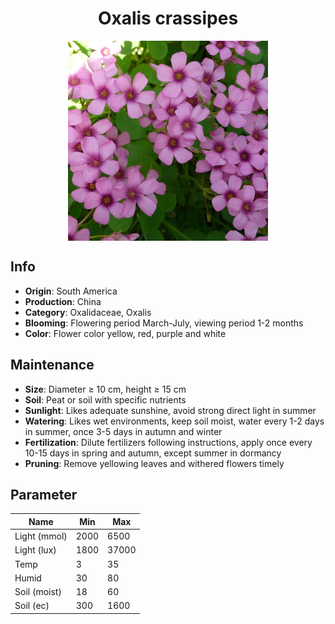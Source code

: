 <h1 align='center'>Oxalis crassipes</h1>
<p align="center">
    <img 
        align='center'
        width='320'
        src="../images/oxalis crassipes.png" 
        alt='Oxalis crassipes' />
</p>

## Info

 - **Origin**: South America
 - **Production**: China
 - **Category**: Oxalidaceae, Oxalis
 - **Blooming**: Flowering period March-July, viewing period 1-2 months
 - **Color**: Flower color yellow, red, purple and white

## Maintenance

 - **Size**: Diameter ≥ 10 cm, height ≥ 15 cm
 - **Soil**: Peat or soil with specific nutrients
 - **Sunlight**: Likes adequate sunshine, avoid strong direct light in summer
 - **Watering**: Likes wet environments, keep soil moist, water every 1-2 days in summer, once 3-5 days in autumn and winter
 - **Fertilization**: Dilute fertilizers following instructions,  apply once every 10-15 days in spring and autumn, except summer in dormancy
 - **Pruning**: Remove yellowing leaves and withered flowers timely

## Parameter

| Name         | Min  | Max   |
|--------------|------|-------|
| Light (mmol) | 2000 | 6500  |
| Light (lux)  | 1800 | 37000 |
| Temp         | 3    | 35    |
| Humid        | 30   | 80    |
| Soil (moist) | 18   | 60    |
| Soil (ec)    | 300  | 1600  |